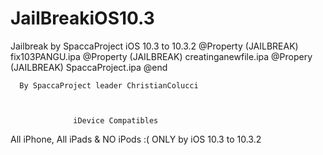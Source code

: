 # JailBreakiOS10.3
Jailbreak by SpaccaProject iOS 10.3 to 10.3.2
@Property (JAILBREAK) fix103PANGU.ipa
@Property (JAILBREAK) creatinganewfile.ipa
@Propery  (JAILBREAK) SpaccaProject.ipa
@end

      By SpaccaProject leader ChristianColucci
      
      
      
                  iDevice Compatibles
                  
All iPhone, All iPads & NO iPods :(                                                           ONLY by iOS 10.3 to 10.3.2
